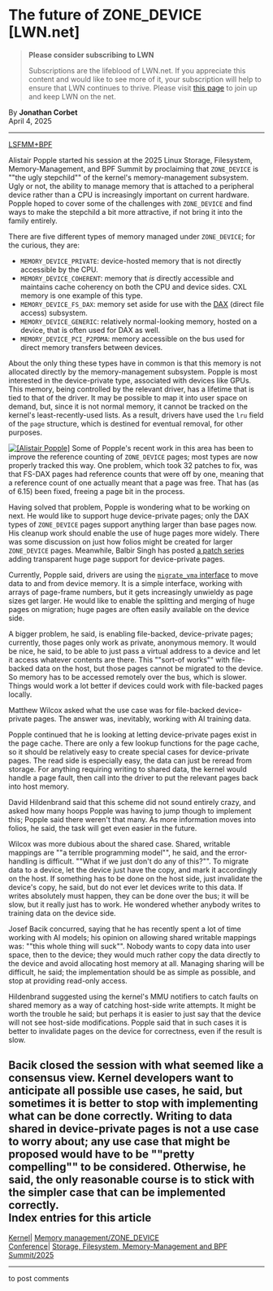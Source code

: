 # The future of ZONE_DEVICE [LWN.net]

> **Please consider subscribing to LWN**
> 
> Subscriptions are the lifeblood of LWN.net. If you appreciate this content and would like to see more of it, your subscription will help to ensure that LWN continues to thrive. Please visit [this page](/Promo/nst-nag1/subscribe) to join up and keep LWN on the net. 

By **Jonathan Corbet**  
April 4, 2025 

* * *

[LSFMM+BPF](/Articles/lsfmmbpf2025/)

Alistair Popple started his session at the 2025 Linux Storage, Filesystem, Memory-Management, and BPF Summit by proclaiming that `ZONE_DEVICE` is ""the ugly stepchild"" of the kernel's memory-management subsystem. Ugly or not, the ability to manage memory that is attached to a peripheral device rather than a CPU is increasingly important on current hardware. Popple hoped to cover some of the challenges with `ZONE_DEVICE` and find ways to make the stepchild a bit more attractive, if not bring it into the family entirely. 

There are five different types of memory managed under `ZONE_DEVICE`; for the curious, they are: 

  * `MEMORY_DEVICE_PRIVATE`: device-hosted memory that is not directly accessible by the CPU. 
  * `MEMORY_DEVICE_COHERENT`: memory that _is_ directly accessible and maintains cache coherency on both the CPU and device sides. CXL memory is one example of this type. 
  * `MEMORY_DEVICE_FS_DAX`: memory set aside for use with the [DAX](https://docs.kernel.org/filesystems/dax.html) (direct file access) subsystem. 
  * `MEMORY_DEVICE_GENERIC`: relatively normal-looking memory, hosted on a device, that is often used for DAX as well. 
  * `MEMORY_DEVICE_PCI_P2PDMA`: memory accessible on the bus used for direct memory transfers between devices. 



About the only thing these types have in common is that this memory is not allocated directly by the memory-management subsystem. Popple is most interested in the device-private type, associated with devices like GPUs. This memory, being controlled by the relevant driver, has a lifetime that is tied to that of the driver. It may be possible to map it into user space on demand, but, since it is not normal memory, it cannot be tracked on the kernel's least-recently-used lists. As a result, drivers have used the `lru` field of the `page` structure, which is destined for eventual removal, for other purposes. 

[![\[Alistair Popple\]](https://static.lwn.net/images/conf/2025/lsfmm/AlistairPopple-sm.png)](/Articles/1016132/) Some of Popple's recent work in this area has been to improve the reference counting of `ZONE_DEVICE` pages; most types are now properly tracked this way. One problem, which took 32 patches to fix, was that FS-DAX pages had reference counts that were off by one, meaning that a reference count of one actually meant that a page was free. That has (as of 6.15) been fixed, freeing a page bit in the process. 

Having solved that problem, Popple is wondering what to be working on next. He would like to support huge device-private pages; only the DAX types of `ZONE_DEVICE` pages support anything larger than base pages now. His cleanup work should enable the use of huge pages more widely. There was some discussion on just how folios might be created for larger `ZONE_DEVICE` pages. Meanwhile, Balbir Singh has posted [a patch series](/ml/all/20250306044239.3874247-1-balbirs@nvidia.com/) adding transparent huge page support for device-private pages. 

Currently, Popple said, drivers are using the [`migrate_vma` interface](https://elixir.bootlin.com/linux/v6.13.7/source/include/linux/migrate.h#L192) to move data to and from device memory. It is a simple interface, working with arrays of page-frame numbers, but it gets increasingly unwieldy as page sizes get larger. He would like to enable the splitting and merging of huge pages on migration; huge pages are often easily available on the device side. 

A bigger problem, he said, is enabling file-backed, device-private pages; currently, those pages only work as private, anonymous memory. It would be nice, he said, to be able to just pass a virtual address to a device and let it access whatever contents are there. This ""sort-of works"" with file-backed data on the host, but those pages cannot be migrated to the device. So memory has to be accessed remotely over the bus, which is slower. Things would work a lot better if devices could work with file-backed pages locally. 

Matthew Wilcox asked what the use case was for file-backed device-private pages. The answer was, inevitably, working with AI training data. 

Popple continued that he is looking at letting device-private pages exist in the page cache. There are only a few lookup functions for the page cache, so it should be relatively easy to create special cases for device-private pages. The read side is especially easy, the data can just be reread from storage. For anything requiring writing to shared data, the kernel would handle a page fault, then call into the driver to put the relevant pages back into host memory. 

David Hildenbrand said that this scheme did not sound entirely crazy, and asked how many hoops Popple was having to jump though to implement this; Popple said there weren't that many. As more information moves into folios, he said, the task will get even easier in the future. 

Wilcox was more dubious about the shared case. Shared, writable mappings are ""a terrible programming model"", he said, and the error-handling is difficult. ""What if we just don't do any of this?"". To migrate data to a device, let the device just have the copy, and mark it accordingly on the host. If something has to be done on the host side, just invalidate the device's copy, he said, but do not ever let devices write to this data. If writes absolutely must happen, they can be done over the bus; it will be slow, but it really just has to work. He wondered whether anybody writes to training data on the device side. 

Josef Bacik concurred, saying that he has recently spent a lot of time working with AI models; his opinion on allowing shared writable mappings was: ""this whole thing will suck"". Nobody wants to copy data into user space, then to the device; they would much rather copy the data directly to the device and avoid allocating host memory at all. Managing sharing will be difficult, he said; the implementation should be as simple as possible, and stop at providing read-only access. 

Hildenbrand suggested using the kernel's MMU notifiers to catch faults on shared memory as a way of catching host-side write attempts. It might be worth the trouble he said; but perhaps it is easier to just say that the device will not see host-side modifications. Popple said that in such cases it is better to invalidate pages on the device for correctness, even if the result is slow. 

Bacik closed the session with what seemed like a consensus view. Kernel developers want to anticipate all possible use cases, he said, but sometimes it is better to stop with implementing what can be done correctly. Writing to data shared in device-private pages is not a use case to worry about; any use case that might be proposed would have to be ""pretty compelling"" to be considered. Otherwise, he said, the only reasonable course is to stick with the simpler case that can be implemented correctly.  
Index entries for this article  
---  
[Kernel](/Kernel/Index)| [Memory management/ZONE_DEVICE](/Kernel/Index#Memory_management-ZONE_DEVICE)  
[Conference](/Archives/ConferenceIndex/)| [Storage, Filesystem, Memory-Management and BPF Summit/2025](/Archives/ConferenceIndex/#Storage_Filesystem_Memory-Management_and_BPF_Summit-2025)  
  


* * *

to post comments 
